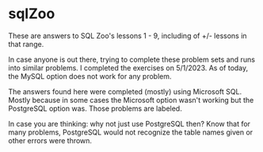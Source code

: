 # sqlZoo

These are answers to SQL Zoo's lessons 1 - 9, including of +/- lessons in that range. 

In case anyone is out there, trying to complete these problem sets and runs into similar problems. I completed the exercises on 5/1/2023. As of today, the MySQL option does not work for any problem. 

The answers found here were completed (mostly) using Microsoft SQL. Mostly because in some cases the Microsoft option wasn't working but the PostgreSQL option was. Those problems are labeled. 

In case you are thinking: why not just use PostgreSQL then? Know that for many problems, PostgreSQL would not recognize the table names given or other errors were thrown. 